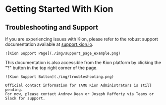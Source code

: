 # Getting Started With Kion

## Troubleshooting and Support

If you are experiencing issues with Kion, please refer to the robust support documentation available at [support.kion.io](https://support.kion.io/hc/en-us). 

```admonish collapsible=true class="aggiecustom2" title="Kion Support Page"
![Kion Support Page](./img/support_page_example.png)
```

This documentation is also accessible from the Kion platform by clicking the "?" button in the top right corner of the page.

```admonish collapsible=true class="aggiecustom2" title="Kion Support Button"
![Kion Support Button](./img/troubleshooting.png)
```

<!-- If you are unable to find a solution to your issue, please contact the Kion support team by submitting a request in the upper right-hand corner of the support page. -->

```admonish note
Official contact information for TAMU Kion Administrators is still pending.
For now, please contact Andrew Dean or Joseph Rafferty via Teams or Slack for support.
```

